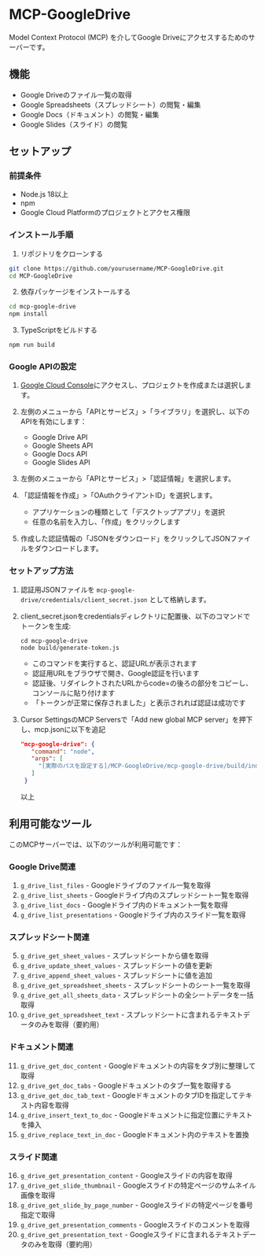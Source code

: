 # MCP-GoogleDrive

Model Context Protocol (MCP) を介してGoogle Driveにアクセスするためのサーバーです。

## 機能

- Google Driveのファイル一覧の取得
- Google Spreadsheets（スプレッドシート）の閲覧・編集
- Google Docs（ドキュメント）の閲覧・編集
- Google Slides（スライド）の閲覧

## セットアップ

### 前提条件

- Node.js 18以上
- npm
- Google Cloud Platformのプロジェクトとアクセス権限

### インストール手順

1. リポジトリをクローンする

```bash
git clone https://github.com/yourusername/MCP-GoogleDrive.git
cd MCP-GoogleDrive
```

2. 依存パッケージをインストールする

```bash
cd mcp-google-drive
npm install
```

3. TypeScriptをビルドする

```bash
npm run build
```

### Google APIの設定

1. [Google Cloud Console](https://console.cloud.google.com/)にアクセスし、プロジェクトを作成または選択します。

2. 左側のメニューから「APIとサービス」>「ライブラリ」を選択し、以下のAPIを有効にします：
   - Google Drive API
   - Google Sheets API
   - Google Docs API
   - Google Slides API

3. 左側のメニューから「APIとサービス」>「認証情報」を選択します。

4. 「認証情報を作成」>「OAuthクライアントID」を選択します。
   - アプリケーションの種類として「デスクトップアプリ」を選択
   - 任意の名前を入力し、「作成」をクリックします

5. 作成した認証情報の「JSONをダウンロード」をクリックしてJSONファイルをダウンロードします。

### セットアップ方法

1. 認証用JSONファイルを `mcp-google-drive/credentials/client_secret.json` として格納します。

2. client_secret.jsonをcredentialsディレクトリに配置後、以下のコマンドでトークンを生成:
   ```
   cd mcp-google-drive
   node build/generate-token.js
   ```
   - このコマンドを実行すると、認証URLが表示されます
   - 認証用URLをブラウザで開き、Google認証を行います
   - 認証後、リダイレクトされたURLからcode=の後ろの部分をコピーし、コンソールに貼り付けます
   - 「トークンが正常に保存されました」と表示されれば認証は成功です

3. Cursor SettingsのMCP Serversで「Add new global MCP server」を押下し、mcp.jsonに以下を追記
   ```json
   "mcp-google-drive": {
      "command": "node",
      "args": [
        "[実際のパスを設定する]/MCP-GoogleDrive/mcp-google-drive/build/index.js"
      ]
    }
   ```
   以上

## 利用可能なツール

このMCPサーバーでは、以下のツールが利用可能です：

### Google Drive関連

1. `g_drive_list_files` - Googleドライブのファイル一覧を取得
2. `g_drive_list_sheets` - Googleドライブ内のスプレッドシート一覧を取得
3. `g_drive_list_docs` - Googleドライブ内のドキュメント一覧を取得
4. `g_drive_list_presentations` - Googleドライブ内のスライド一覧を取得

### スプレッドシート関連

5. `g_drive_get_sheet_values` - スプレッドシートから値を取得
6. `g_drive_update_sheet_values` - スプレッドシートの値を更新
7. `g_drive_append_sheet_values` - スプレッドシートに値を追加
8. `g_drive_get_spreadsheet_sheets` - スプレッドシートのシート一覧を取得
9. `g_drive_get_all_sheets_data` - スプレッドシートの全シートデータを一括取得
10. `g_drive_get_spreadsheet_text` - スプレッドシートに含まれるテキストデータのみを取得（要約用）

### ドキュメント関連

11. `g_drive_get_doc_content` - Googleドキュメントの内容をタブ別に整理して取得
12. `g_drive_get_doc_tabs` - Googleドキュメントのタブ一覧を取得する
13. `g_drive_get_doc_tab_text` - GoogleドキュメントのタブIDを指定してテキスト内容を取得
14. `g_drive_insert_text_to_doc` - Googleドキュメントに指定位置にテキストを挿入
15. `g_drive_replace_text_in_doc` - Googleドキュメント内のテキストを置換

### スライド関連

16. `g_drive_get_presentation_content` - Googleスライドの内容を取得
17. `g_drive_get_slide_thumbnail` - Googleスライドの特定ページのサムネイル画像を取得
18. `g_drive_get_slide_by_page_number` - Googleスライドの特定ページを番号指定で取得
19. `g_drive_get_presentation_comments` - Googleスライドのコメントを取得
20. `g_drive_get_presentation_text` - Googleスライドに含まれるテキストデータのみを取得（要約用）


